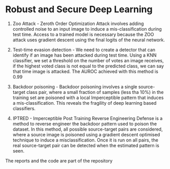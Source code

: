 # Robust and Secure Deep Learning

1. Zoo Attack - Zeroth Order Optimization Attack involves adding controlled noise to an input image to induce a mis-classification during test time. Access to a trained model is necessary because the ZOO attack uses gradient descent using the final logits of the neural network. 

2. Test-time evasion detection - We need to create a detector that can identify if an image has been attacked during test time. Using a KNN classifier, we set a threshold on the number of votes an image receives, if the highest voted class is not equal to the predicted class, we can say that time image is attacked. The AUROC achieved with this method is 0.99

3. Backdoor poisoning - Backdoor poisoning involves a single source-target class pair, where a small fraction of samples (less tha 10%) in the training set are poisoned with a local Imperceptible pattern that induces a mis-classification. This reveals the fragility of deep learning based classifiers.

4. IPTRED - Imperceptible Post Training Reverse Engineering Defense is a method to reverse engineer the backdoor pattern used to poison the dataset. In this method, all possible source-target pairs are considered, where a source image is poisoned using a gradient descent optimised technique to induce a misclassification. Once it is run on all pairs, the real source-target pair can be detected when the estimated pattern is seen. 


The reports and the code are part of the repository